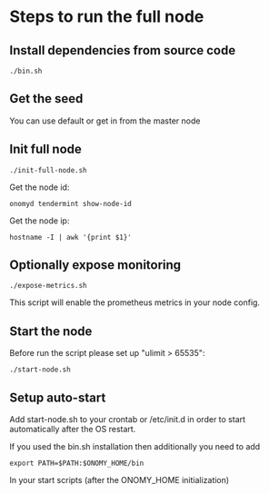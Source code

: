 # Steps to run the full node

## Install dependencies from source code

```
./bin.sh
```

## Get the seed

You can use default or get in from the master node

## Init full node

```
./init-full-node.sh
```

Get the node id:

```
onomyd tendermint show-node-id
```

Get the node ip:

```
hostname -I | awk '{print $1}'
```

## Optionally expose monitoring

```
./expose-metrics.sh
```

This script will enable the prometheus metrics in your node config.

## Start the node

Before run the script please set up "ulimit > 65535":

```
./start-node.sh
```

## Setup auto-start

Add start-node.sh to your crontab or /etc/init.d in order to start automatically after the OS restart.

If you used the bin.sh installation then additionally you need to add

```
export PATH=$PATH:$ONOMY_HOME/bin
```

In your start scripts (after the ONOMY_HOME initialization)